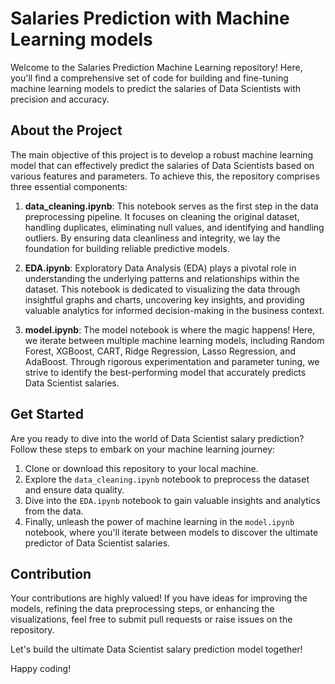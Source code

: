 # Salaries Prediction with Machine Learning models

Welcome to the Salaries Prediction Machine Learning repository! Here, you'll find a comprehensive set of code for building and fine-tuning machine learning models to predict the salaries of Data Scientists with precision and accuracy.

## About the Project

The main objective of this project is to develop a robust machine learning model that can effectively predict the salaries of Data Scientists based on various features and parameters. To achieve this, the repository comprises three essential components:

1. **data_cleaning.ipynb**: This notebook serves as the first step in the data preprocessing pipeline. It focuses on cleaning the original dataset, handling duplicates, eliminating null values, and identifying and handling outliers. By ensuring data cleanliness and integrity, we lay the foundation for building reliable predictive models.

2. **EDA.ipynb**: Exploratory Data Analysis (EDA) plays a pivotal role in understanding the underlying patterns and relationships within the dataset. This notebook is dedicated to visualizing the data through insightful graphs and charts, uncovering key insights, and providing valuable analytics for informed decision-making in the business context.

3. **model.ipynb**: The model notebook is where the magic happens! Here, we iterate between multiple machine learning models, including Random Forest, XGBoost, CART, Ridge Regression, Lasso Regression, and AdaBoost. Through rigorous experimentation and parameter tuning, we strive to identify the best-performing model that accurately predicts Data Scientist salaries.

## Get Started

Are you ready to dive into the world of Data Scientist salary prediction? Follow these steps to embark on your machine learning journey:

1. Clone or download this repository to your local machine.
2. Explore the `data_cleaning.ipynb` notebook to preprocess the dataset and ensure data quality.
3. Dive into the `EDA.ipynb` notebook to gain valuable insights and analytics from the data.
4. Finally, unleash the power of machine learning in the `model.ipynb` notebook, where you'll iterate between models to discover the ultimate predictor of Data Scientist salaries.

## Contribution

Your contributions are highly valued! If you have ideas for improving the models, refining the data preprocessing steps, or enhancing the visualizations, feel free to submit pull requests or raise issues on the repository.

Let's build the ultimate Data Scientist salary prediction model together!

Happy coding!